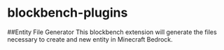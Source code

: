 # blockbench-plugins

##Entity File Generator
    This blockbench extension will generate the files necessary to create and new entity in Minecraft Bedrock.
